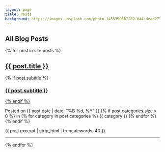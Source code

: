 ```yaml
---
layout: page
title: Posts
background: https://images.unsplash.com/photo-1455390582262-044cdead277a?ixlib=rb-4.0.3&ixid=M3wxMjA3fDB8MHxwaG90by1wYWdlfHx8fGVufDB8fHx8fA%3D%3D&auto=format&fit=crop&w=2073&q=80
---
```


## All Blog Posts

{% for post in site.posts %}
<div class="post-preview">
  <a href="{{ post.url | relative_url }}">
    <h2 class="post-title">{{ post.title }}</h2>
    {% if post.subtitle %}
    <h3 class="post-subtitle">{{ post.subtitle }}</h3>
    {% endif %}
  </a>
  <p class="post-meta">Posted on {{ post.date | date: "%B %d, %Y" }}
  {% if post.categories.size > 0 %}
  in {% for category in post.categories %}
  <span class="badge badge-secondary">{{ category }}</span>
  {% endfor %}
  {% endif %}
  </p>
  <div class="post-excerpt">
    {{ post.excerpt | strip_html | truncatewords: 40 }}
  </div>
</div>
<hr>
{% endfor %}